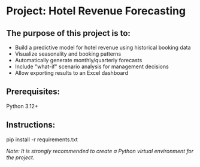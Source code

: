 # Project: Hotel Revenue Forecasting

## The purpose of this project is to:

- Build a predictive model for hotel revenue using historical booking data
- Visualize seasonality and booking patterns
- Automatically generate monthly/quarterly forecasts
- Include "what-if" scenario analysis for management decisions
- Allow exporting results to an Excel dashboard


## Prerequisites:
Python 3.12+


## Instructions:
pip install -r requirements.txt

*Note: It is strongly recommended to create a Python virtual environment for the project.*
